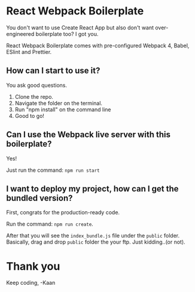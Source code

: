 # React Webpack Boilerplate

You don't want to use Create React App but also don't want over-engineered boilerplate too? I got you.

React Webpack Boilerplate comes with pre-configured Webpack 4, Babel, ESlint and Prettier.

## How can I start to use it?

You ask good questions. 

1. Clone the repo.
2. Navigate the folder on the terminal.
3. Run "npm install" on the command line
4. Good to go!

## Can I use the Webpack live server with this boilerplate?

Yes!

Just run the command: `npm run start`

## I want to deploy my project, how can I get the bundled version?

First, congrats for the production-ready code.

Run the command: `npm run create`.

After that you will see the `index_bundle.js` file under the `public` folder. Basically, drag and drop `public` folder the your ftp. Just kidding..(or not).

# Thank you
Keep coding,
-Kaan
